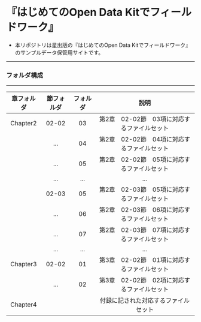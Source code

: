 # 『はじめてのOpen Data Kitでフィールドワーク』


* 本リポジトリは星出版の『はじめてのOpen Data Kitでフィールドワーク』のサンプルデータ保管用サイトです。

- - -

### フォルダ構成

- - -

| 章フォルダ | 節フォルダ | フォルダ | 説明 |
|:-----------:|:------------:|:------------:|:------------:|
| Chapter2 | 02-02 | 03 |  第2章　02-02節　03項に対応するファイルセット |
|          |  ...  | 04 |  第2章　02-02節　04項に対応するファイルセット |
|          |  ...  | 05 |  第2章　02-02節　05項に対応するファイルセット |
|          |  ...  | ...|                  ...                 |
|          | 02-03 | 05 |  第2章　02-03節　05項に対応するファイルセット |
|          |  ...  | 06 |  第2章　02-03節　06項に対応するファイルセット |
|          |  ...  | 07 |  第2章　02-03節　07項に対応するファイルセット |
|          |  ...  | ...|                  ...                 |
| Chapter3 | 02-02 | 01 |  第3章　02-02節　01項に対応するファイルセット |
|          |  ...  | 02 |  第3章　02-02節　02項に対応するファイルセット |
| Chapter4 |       |    |  付録に記された対応するファイルセット |
